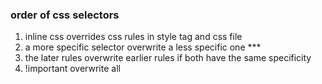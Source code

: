 ### order of css selectors

1. inline css overrides css rules in style tag and css file
2. a more specific selector overwrite a less specific one ***
3. the later rules overwrite earlier rules if both have the same specificity
4. !important overwrite all 




